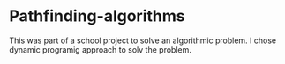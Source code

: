 # Pathfinding-algorithms

This was part of a school project to solve an algorithmic problem. I chose dynamic programig approach to solv the problem.
